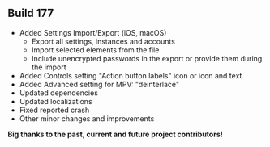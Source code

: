 ## Build 177
* Added Settings Import/Export (iOS, macOS)
  * Export all settings, instances and accounts
  * Import selected elements from the file
  * Include unencrypted passwords in the export or provide them during the import
* Added Controls setting "Action button labels" icon or icon and text
* Added Advanced setting for MPV: "deinterlace"
* Updated dependencies
* Updated localizations
* Fixed reported crash
* Other minor changes and improvements

**Big thanks to the past, current and future project contributors!**
